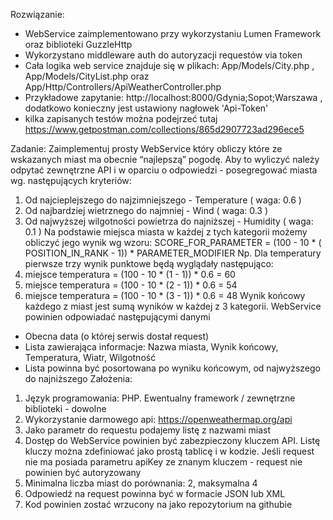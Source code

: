 Rozwiązanie:
- WebService zaimplementowano przy wykorzystaniu Lumen Framework oraz biblioteki GuzzleHttp
- Wykorzystano middleware auth do autoryzacji requestów via token
- Cała logika web service znajduje się w plikach: App/Models/City.php , App/Models/CityList.php oraz App/Http/Controllers/ApiWeatherController.php 
- Przykładowe zapytanie:  http://localhost:8000/Gdynia;Sopot;Warszawa , dodatkowo konieczny jest  ustawiony nagłowek 'Api-Token' 
- kilka zapisanych testów  można podejrzeć tutaj https://www.getpostman.com/collections/865d2907723ad296ece5

Zadanie:
Zaimplementuj prosty WebService który obliczy które ze wskazanych miast ma obecnie
“najlepszą” pogodę.
Aby to wyliczyć należy odpytać zewnętrzne API i w oparciu o odpowiedzi - posegregować
miasta wg. następujących kryteriów:
1. Od najcieplejszego do najzimniejszego - Temperature ( waga: 0.6 )
2. Od najbardziej wietrznego do najmniej - Wind ( waga: 0.3 )
3. Od najwyższej wilgotności powietrza do najniższej - Humidity ( waga: 0.1 )
Na podstawie miejsca miasta w każdej z tych kategorii możemy obliczyć jego wynik wg wzoru:
SCORE_FOR_PARAMETER = (100 - 10 * ( POSITION_IN_RANK - 1)) * PARAMETER_MODIFIER
Np. Dla temperatury pierwsze trzy wynik punktowe będą wyglądały następująco:
1. miejsce temperatura = (100 - 10 * (1 - 1)) * 0.6 = 60
2. miejsce temperatura = (100 - 10 * (2 - 1)) * 0.6 = 54
3. miejsce temperatura = (100 - 10 * (3 - 1)) * 0.6 = 48
Wynik końcowy każdego z miast jest sumą wyników w każdej z 3 kategorii.
WebService powinien odpowiadać następującymi danymi
- Obecna data (o której serwis dostał request)
- Lista zawierająca informacje: Nazwa miasta, Wynik końcowy, Temperatura, Wiatr,
Wilgotność
- Lista powinna być posortowana po wyniku końcowym, od najwyższego do najniższego
Założenia:
1. Język programowania: PHP. Ewentualny framework / zewnętrzne biblioteki - dowolne
2. Wykorzystanie darmowego api: https://openweathermap.org/api
3. Jako parametr do requestu podajemy listę z nazwami miast
4. Dostęp do WebService powinien być zabezpieczony kluczem API. Listę kluczy można
zdefiniować jako prostą tablicę i w kodzie. Jeśli request nie ma posiada parametru
apiKey ze znanym kluczem - request nie powinien być autoryzowany
5. Minimalna liczba miast do porównania: 2, maksymalna 4
6. Odpowiedź na request powinna być w formacie JSON lub XML
7. Kod powinien zostać wrzucony na jako repozytorium na githubie

